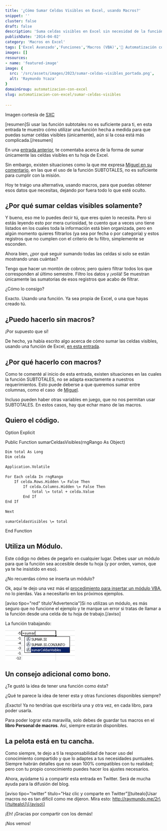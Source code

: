 ```yaml
---
title: '¿Cómo Sumar Celdas Visibles en Excel, usando Macros?'
snippet: ''
cluster: false
draft: false 
description: 'Suma celdas visibles en Excel sin necesidad de la función SUBTOTALES. Aprende cómo lograrlo y simplifica tus cálculos con macros.'
publishDate: '2014-04-02'
category: 'Macros en Excel'
tags: ['Excel Avanzado','Funciones','Macros (VBA)','🤖 Automatización con Excel']
images: []
resources: 
- name: 'featured-image'
image: {
  src: '/src/assets/images/2023/sumar-celdas-visibles_portada.png',
  alt: 'Raymundo Ycaza'
}
domainGroup: automatizacion-con-excel
slug: automatizacion-con-excel/sumar-celdas-visibles

---
```


Imagen cortesía de [SXC](http://www.sxc.hu/photo/1365220 "SXC")

\[resumen\]Si usar las función subtotales no es suficiente para ti, en esta entrada te muestro cómo utilizar una función hecha a medida para que puedas sumar celdas visibles (únicamente), aún si la cosa está más complicada.\[/resumen\]

En una [entrada anterior](http://raymundoycaza.com/sumar-celdas-visibles-en-excel/ "Cómo sumar celdas visibles en Excel"), te comentaba acerca de la forma de sumar únicamente las celdas visibles en tu hoja de Excel.

Sin embargo, existen situaciones como la que me expresa [Miguel en su comentario](http://raymundoycaza.com/sumar-celdas-visibles-en-excel/comment-page-1/#comment-385 "Ver pregunta de Miguel"), en las que el uso de la función SUBTOTALES, no es suficiente para cumplir con la misión.

Hoy te traigo una alternativa, usando macros, para que puedas obtener esos datos que necesitas, dejando por fuera todo lo que esté oculto.

## ¿Por qué sumar celdas visibles solamente?

Y bueno, eso me lo puedes decir tú, que eres quien lo necesita. Pero si estás leyendo esto por mera curiosidad, te cuento que a veces uno tiene listados en los cuales toda la información está bien organizada, pero en algún momento quieres filtrarlos (ya sea por fecha o por categoría) y estos registros que no cumplen con el criterio de tu filtro, simplemente se esconden.

Ahora bien, ¿por qué seguir sumando todas las celdas si solo se están mostrando unas cuántas?

Tengo que hacer un montón de cobros; pero quiero filtrar todos los que corresponden al último semestre. Filtro los datos y ¡voilá! Se muestran únicamente las sumatorias de esos registros que acabo de filtrar.

¿Cómo lo consigo?

Exacto. Usando una función. Ya sea propia de Excel, o una que hayas creado tú.

## ¿Puedo hacerlo sin macros?

¡Por supuesto que sí!

De hecho, ya había escrito algo acerca de cómo sumar las celdas visibles, usando una función de Excel, [en esta entrada](http://raymundoycaza.com/sumar-celdas-visibles-en-excel/ "Cómo sumar celdas visibles").

## ¿Por qué hacerlo con macros?

Como te comenté al inicio de esta entrada, existen situaciones en las cuales la función SUBTOTALES, no se adapta exactamente a nuestros requerimientos. Esto puede deberse a que queremos sumar entre columnas, como el caso  de [Miguel](http://raymundoycaza.com/sumar-celdas-visibles-en-excel/comment-page-1/#comment-385 "Ver pregunta de Miguel").

Incluso pueden haber otras variables en juego, que no nos permitan usar SUBTOTALES. En estos casos, hay que echar mano de las macros.

## Quiero el código.

Option Explicit

Public Function sumarCeldasVisibles(rngRango As Object)

    Dim total As Long
    Dim celda

    Application.Volatile

    For Each celda In rngRango
        If celda.Rows.Hidden \= False Then
            If celda.Columns.Hidden \= False Then
                total \= total + celda.Value
            End If
    End If

    Next

    sumarCeldasVisibles \= total

End Function

## Utiliza un Módulo.

Este código no debes de pegarlo en cualquier lugar. Debes usar un módulo para que la función sea accesible desde tu hoja (y por orden, vamos, que ya te he insistido en eso).

¿No recuerdas cómo se inserta un módulo?

Ok, aquí te dejo una vez más el [procedimiento para insertar un módulo VBA](http://raymundoycaza.com/como-insertar-un-modulo-en-excel/ "Cómo insertar un Módulo VBA"), no lo pierdas. Vas a necesitarlo en los próximos ejemplos.

\[aviso tipo="red" titulo"Advertencia"\]Si no utilizas un módulo, es más seguro que no funcione el ejemplo y te marque un error si tratas de llamar a la función desde una celda de tu hoja de trabajo.\[/aviso\]

La función trabajando:

![Sumar Celdas Visibles](images/20140401-funcion-si-ejemplo-real000279.png)

## Un consejo adicional como bono.

¿Te gustó la idea de tener una función como ésta?

¿Qué te parece la idea de tener esta y otras funciones disponibles siempre?

¡Exacto! Ya no tendrías que escribirla una y otra vez, en cada libro, para poder usarla.

Para poder lograr esta maravilla, solo debes de guardar tus macros en el **libro Personal de macros**. Así, siempre estarán disponibles.

## La pelota está en tu cancha.

Como siempre, te dejo a ti la responsabilidad de hacer uso del conocimiento compartido y que lo adaptes a tus necesidades puntuales. Siempre habrán detalles que no sean 100% compatibles con tu realidad; pero con tu propio conocimiento puedes hacer los ajustes necesarios.

Ahora, ayúdame tú a compartir esta entrada en Twitter. Será de mucha ayuda para la difusión del blog.

\[aviso tipo="twitter" titulo="Haz clic y comparte en Twitter"\]\[tuitealo\]Usar macros no es tan difícil como me dijeron. Mira esto: http://raymundo.me/2r\[/tuitealo\]\[/aviso\]

¡Eh! ¡Gracias por compartir con los demás!

¡Nos vemos!
